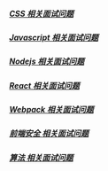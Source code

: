 ##### [CSS 相关面试问题](./css/css.md)  
##### [Javascript 相关面试问题](./javascript/javascript.md)  
##### [Nodejs 相关面试问题](./nodejs/Nodejs.md)  
##### [React 相关面试问题](./React/React.md)  
##### [Webpack 相关面试问题](./webpack/Webpack.md)  
##### [前端安全 相关面试问题](./前端安全/Frontend-safety.md)  
##### [算法 相关面试问题](./算法相关/algorithm.md)  
